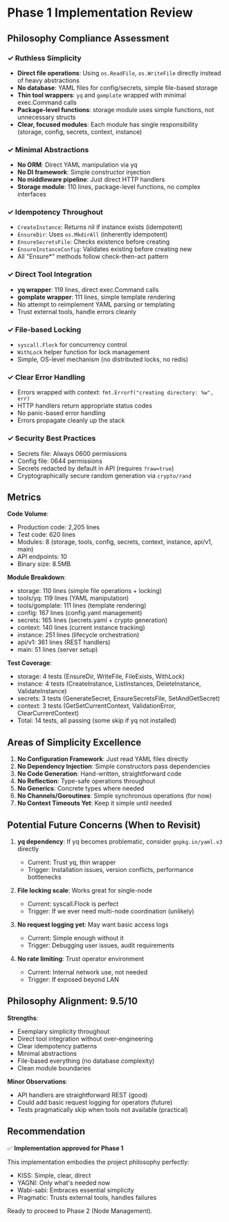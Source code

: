 # Phase 1 Implementation Review

## Philosophy Compliance Assessment

### ✓ Ruthless Simplicity
- **Direct file operations**: Using `os.ReadFile`, `os.WriteFile` directly instead of heavy abstractions
- **No database**: YAML files for config/secrets, simple file-based storage
- **Thin tool wrappers**: `yq` and `gomplate` wrapped with minimal exec.Command calls
- **Package-level functions**: storage module uses simple functions, not unnecessary structs
- **Clear, focused modules**: Each module has single responsibility (storage, config, secrets, context, instance)

### ✓ Minimal Abstractions
- **No ORM**: Direct YAML manipulation via yq
- **No DI framework**: Simple constructor injection
- **No middleware pipeline**: Just direct HTTP handlers
- **Storage module**: 110 lines, package-level functions, no complex interfaces

### ✓ Idempotency Throughout
- `CreateInstance`: Returns nil if instance exists (idempotent)
- `EnsureDir`: Uses `os.MkdirAll` (inherently idempotent)
- `EnsureSecretsFile`: Checks existence before creating
- `EnsureInstanceConfig`: Validates existing before creating new
- All "Ensure*" methods follow check-then-act pattern

### ✓ Direct Tool Integration
- **yq wrapper**: 119 lines, direct exec.Command calls
- **gomplate wrapper**: 111 lines, simple template rendering
- No attempt to reimplement YAML parsing or templating
- Trust external tools, handle errors cleanly

### ✓ File-based Locking
- `syscall.Flock` for concurrency control
- `WithLock` helper function for lock management
- Simple, OS-level mechanism (no distributed locks, no redis)

### ✓ Clear Error Handling
- Errors wrapped with context: `fmt.Errorf("creating directory: %w", err)`
- HTTP handlers return appropriate status codes
- No panic-based error handling
- Errors propagate cleanly up the stack

### ✓ Security Best Practices
- Secrets file: Always 0600 permissions
- Config file: 0644 permissions
- Secrets redacted by default in API (requires `?raw=true`)
- Cryptographically secure random generation via `crypto/rand`

## Metrics

**Code Volume**:
- Production code: 2,205 lines
- Test code: 620 lines
- Modules: 8 (storage, tools, config, secrets, context, instance, api/v1, main)
- API endpoints: 10
- Binary size: 8.5MB

**Module Breakdown**:
- storage: 110 lines (simple file operations + locking)
- tools/yq: 119 lines (YAML manipulation)
- tools/gomplate: 111 lines (template rendering)
- config: 167 lines (config.yaml management)
- secrets: 165 lines (secrets.yaml + crypto generation)
- context: 140 lines (current instance tracking)
- instance: 251 lines (lifecycle orchestration)
- api/v1: 361 lines (REST handlers)
- main: 51 lines (server setup)

**Test Coverage**:
- storage: 4 tests (EnsureDir, WriteFile, FileExists, WithLock)
- instance: 4 tests (CreateInstance, ListInstances, DeleteInstance, ValidateInstance)
- secrets: 3 tests (GenerateSecret, EnsureSecretsFile, SetAndGetSecret)
- context: 3 tests (GetSetCurrentContext, ValidationError, ClearCurrentContext)
- Total: 14 tests, all passing (some skip if yq not installed)

## Areas of Simplicity Excellence

1. **No Configuration Framework**: Just read YAML files directly
2. **No Dependency Injection**: Simple constructors pass dependencies
3. **No Code Generation**: Hand-written, straightforward code
4. **No Reflection**: Type-safe operations throughout
5. **No Generics**: Concrete types where needed
6. **No Channels/Goroutines**: Simple synchronous operations (for now)
7. **No Context Timeouts Yet**: Keep it simple until needed

## Potential Future Concerns (When to Revisit)

1. **yq dependency**: If yq becomes problematic, consider `gopkg.in/yaml.v3` directly
   - Current: Trust yq, thin wrapper
   - Trigger: Installation issues, version conflicts, performance bottlenecks

2. **File locking scale**: Works great for single-node
   - Current: syscall.Flock is perfect
   - Trigger: If we ever need multi-node coordination (unlikely)

3. **No request logging yet**: May want basic access logs
   - Current: Simple enough without it
   - Trigger: Debugging user issues, audit requirements

4. **No rate limiting**: Trust operator environment
   - Current: Internal network use, not needed
   - Trigger: If exposed beyond LAN

## Philosophy Alignment: 9.5/10

**Strengths**:
- Exemplary simplicity throughout
- Direct tool integration without over-engineering
- Clear idempotency patterns
- Minimal abstractions
- File-based everything (no database complexity)
- Clean module boundaries

**Minor Observations**:
- API handlers are straightforward REST (good)
- Could add basic request logging for operators (future)
- Tests pragmatically skip when tools not available (practical)

## Recommendation

✅ **Implementation approved for Phase 1**

This implementation embodies the project philosophy perfectly:
- KISS: Simple, clear, direct
- YAGNI: Only what's needed now
- Wabi-sabi: Embraces essential simplicity
- Pragmatic: Trusts external tools, handles failures

Ready to proceed to Phase 2 (Node Management).

